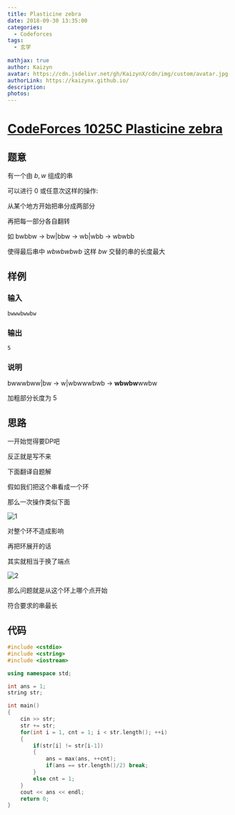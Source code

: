 ```yaml
---
title: Plasticine zebra
date: 2018-09-30 13:35:00
categories:
  - Codeforces
tags: 
  - 玄学
 
mathjax: true
author: Kaizyn
avatar: https://cdn.jsdelivr.net/gh/KaizynX/cdn/img/custom/avatar.jpg
authorLink: https://kaizynx.github.io/
description:
photos: 
---
```

# [CodeForces 1025C Plasticine zebra](http://codeforces.com/contest/1025/problem/C)

## 题意

有一个由 $b,w$ 组成的串

可以进行 0 或任意次这样的操作:

从某个地方开始把串分成两部分

再把每一部分各自翻转

如 bwbbw -> bw|bbw -> wb|wbb -> wbwbb

使得最后串中 $wbwbwbwb$ 这样 $bw$ 交替的串的长度最大

## 样例

### 输入

    bwwwbwwbw

### 输出

    5

### 说明

bwwwbww|bw 
→
w|wbwwwbwb 
→
**wbwbw**wwbw

加粗部分长度为 5

## 思路

一开始觉得要DP吧

反正就是写不来

下面翻译自题解

假如我们把这个串看成一个环

那么一次操作类似下面

![1](https://cdn.jsdelivr.net/gh/KaizynX/cdn/img/posts/Codeforces1025C/1.png)

对整个环不造成影响

再把环展开的话

其实就相当于换了端点

![2](https://cdn.jsdelivr.net/gh/KaizynX/cdn/img/posts/Codeforces1025C/2.png)

那么问题就是从这个环上哪个点开始

符合要求的串最长

## 代码
```cpp
#include <cstdio>
#include <cstring>
#include <iostream>

using namespace std;

int ans = 1;
string str;

int main()
{
    cin >> str;
    str += str;
    for(int i = 1, cnt = 1; i < str.length(); ++i)
    {
        if(str[i] != str[i-1])
        {
            ans = max(ans, ++cnt);
            if(ans == str.length()/2) break;
        }
        else cnt = 1;
    }
    cout << ans << endl;
    return 0;
}
```